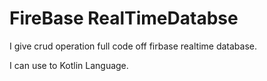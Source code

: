 # FireBase RealTimeDatabse

I give crud operation full code off firbase realtime database.

I can use to Kotlin Language.
